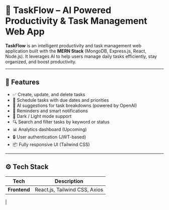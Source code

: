 # 🚀 TaskFlow – AI Powered Productivity & Task Management Web App

**TaskFlow** is an intelligent productivity and task management web application built with the **MERN Stack** (MongoDB, Express.js, React, Node.js). It leverages AI to help users manage daily tasks efficiently, stay organized, and boost productivity.

---

## 📌 Features

- ✅ Create, update, and delete tasks
- 📅 Schedule tasks with due dates and priorities
- 🧠 AI suggestions for task breakdowns (powered by OpenAI)
- 🔔 Reminders and smart notifications
- 🌙 Dark / Light mode support
- 🔍 Search and filter tasks by keyword or status
- 📊 Analytics dashboard (Upcoming)
- 🔒 User authentication (JWT-based)
- 📦 Fully responsive UI (Tailwind CSS)

---

## ⚙️ Tech Stack

| Tech | Description |
|------|-------------|
| **Frontend** | React.js, Tailwind CSS, Axios |
| 

